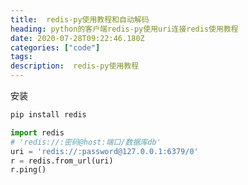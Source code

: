 ```yaml
---
title:  redis-py使用教程和自动解码
heading: python的客户端redis-py使用uri连接redis使用教程 
date: 2020-07-28T09:22:46.180Z
categories: ["code"]
tags: 
description:  redis-py使用教程
---
```


安装
```bash
pip install redis
```

```python
import redis
# 'redis://:密码@host:端口/数据库db'
uri = 'redis://:password@127.0.0.1:6379/0'
r = redis.from_url(uri)
r.ping()
```